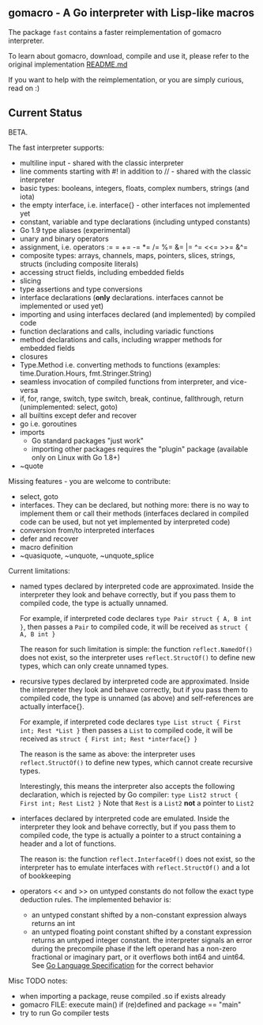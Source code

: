 ## gomacro - A Go interpreter with Lisp-like macros

The package `fast` contains a faster reimplementation of gomacro interpreter.

To learn about gomacro, download, compile and use it, please refer to the original implementation [README.md](../README.md)

If you want to help with the reimplementation, or you are simply curious, read on :)

## Current Status

BETA.

The fast interpreter supports:
* multiline input - shared with the classic interpreter
* line comments starting with #! in addition to // - shared with the classic interpreter
* basic types: booleans, integers, floats, complex numbers, strings (and iota)
* the empty interface, i.e. interface{} - other interfaces not implemented yet
* constant, variable and type declarations (including untyped constants)
* Go 1.9 type aliases (experimental)
* unary and binary operators
* assignment, i.e. operators := = += -= *= /= %= &= |= ^= <<= >>= &^=
* composite types: arrays, channels, maps, pointers, slices, strings, structs (including composite literals)
* accessing struct fields, including embedded fields
* slicing
* type assertions and type conversions
* interface declarations (**only** declarations. interfaces cannot be implemented or used yet)
* importing and using interfaces declared (and implemented) by compiled code
* function declarations and calls, including variadic functions
* method declarations and calls, including wrapper methods for embedded fields
* closures
* Type.Method i.e. converting methods to functions (examples: time.Duration.Hours, fmt.Stringer.String)
* seamless invocation of compiled functions from interpreter, and vice-versa
* if, for, range, switch, type switch, break, continue, fallthrough, return (unimplemented: select, goto)
* all builtins except defer and recover
* go i.e. goroutines
* imports
  * Go standard packages "just work"
  * importing other packages requires the "plugin" package (available only on Linux with Go 1.8+)
* ~quote

Missing features - you are welcome to contribute:
* select, goto
* interfaces. They can be declared, but nothing more: there is no way to implement them or call their methods
  (interfaces declared in compiled code can be used, but not yet implemented by interpreted code)
* conversion from/to interpreted interfaces
* defer and recover
* macro definition
* ~quasiquote, ~unquote, ~unquote_splice

Current limitations:
* named types declared by interpreted code are approximated.
  Inside the interpreter they look and behave correctly, but if you pass them to compiled code,
  the type is actually unnamed.

  For example, if interpreted code declares `type Pair struct { A, B int }`,
  then passes a `Pair` to compiled code, it will be received as `struct { A, B int }`

  The reason for such limitation is simple: the function `reflect.NamedOf()` does not exist,
  so the interpreter uses `reflect.StructOf()` to define new types,
  which can only create unnamed types.

* recursive types declared by interpreted code are approximated.
  Inside the interpreter they look and behave correctly, but if you pass them to compiled code,
  the type is unnamed (as above) and self-references are actually interface{}.

  For example, if interpreted code declares `type List struct { First int; Rest *List }`
  then passes a `List` to compiled code, it will be received as `struct { First int; Rest *interface{} }`

  The reason is the same as above: the interpreter uses `reflect.StructOf()` to define new types,
  which cannot create recursive types.

  Interestingly, this means the interpreter also accepts the following declaration,
  which is rejected by Go compiler: `type List2 struct { First int; Rest List2 }`
  Note that `Rest` is a `List2` **not** a pointer to `List2`

* interfaces declared by interpreted code are emulated.
  Inside the interpreter they look and behave correctly, but if you pass them to compiled code,
  the type is actually a pointer to a struct containing a header and a lot of functions.

  The reason is: the function `reflect.InterfaceOf()` does not exist,
  so the interpreter has to emulate interfaces with `reflect.StructOf()` and a lot of bookkeeping

* operators << and >> on untyped constants do not follow the exact type deduction rules.
  The implemented behavior is:
  * an untyped constant shifted by a non-constant expression always returns an int
  * an untyped floating point constant shifted by a constant expression returns an untyped integer constant.
    the interpreter signals an error during the precompile phase
    if the left operand has a non-zero fractional or imaginary part,
    or it overflows both int64 and uint64.
  See [Go Language Specification](https://golang.org/ref/spec#Operators) for the correct behavior

Misc TODO notes:
* when importing a package, reuse compiled .so if exists already
* gomacro FILE: execute main() if (re)defined and package == "main"
* try to run Go compiler tests
